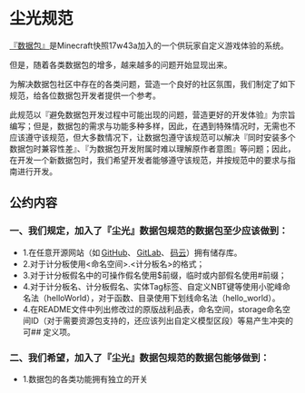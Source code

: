 # 尘光规范
[『数据包』](https://wiki.biligame.com/mc/%E6%95%B0%E6%8D%AE%E5%8C%85)是Minecraft快照17w43a加入的一个供玩家自定义游戏体验的系统。

但是，随着各类数据包的增多，越来越多的问题开始显现出来。

为解决数据包社区中存在的各类问题，营造一个良好的社区氛围，我们制定了如下规范，给各位数据包开发者提供一个参考。

此规范以『避免数据包开发过程中可能出现的问题，营造更好的开发体验』为宗旨编写；但是，数据包的需求与功能多种多样，因此，在遇到特殊情况时，无需也不应该遵守该规范，但大多数情况下，让数据包遵守该规范可以解决『同时安装多个数据包时兼容性差』、『为数据包开发附属时难以理解原作者意图』等问题；因此，在开发一个新数据包时，我们希望开发者能够遵守该规范，并按规范中的要求与指南进行开发。


## 公约内容

### 一、我们规定，加入了『尘光』数据包规范的数据包至少应该做到：
* 1.在任意开源网站（如 [GitHub](https://github.com/)、 [GitLab](https://gitlab.com/)、 [码云](https://gitee.com/)）拥有储存库。
* 2.对于计分板使用<命名空间>.<计分板名>的格式；
* 3.对于计分板假名中的可操作假名使用$前缀，临时或内部假名使用#前缀；
* 4.对于计分板名、计分板假名、实体Tag标签、自定义NBT键等使用小驼峰命名法（helloWorld），对于函数、目录使用下划线命名法（hello_world）。
* 4.在README文件中列出修改过的原版战利品表，命名空间，storage命名空间ID（对于需要资源包支持的，还应该列出自定义模型区段）等易产生冲突的可## 定义项。
### 二、我们希望，加入了『尘光』数据包规范的数据包能够做到：
* 1.数据包的各类功能拥有独立的开关